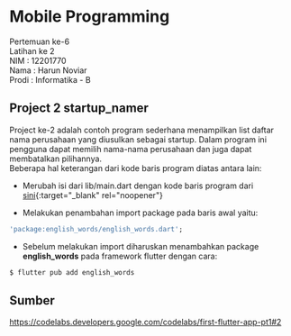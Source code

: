 # Mobile Programming

Pertemuan ke-6 </br>
Latihan ke 2 </br>
NIM : 12201770 </br>
Nama : Harun Noviar </br>
Prodi : Informatika - B

## Project 2 startup_namer

Project ke-2 adalah contoh program sederhana menampilkan list daftar nama perusahaan yang diusulkan sebagai startup. Dalam program ini pengguna dapat memilih nama-nama perusahaan dan juga dapat membatalkan pilihannya. </br>
Beberapa hal keterangan dari kode baris program diatas antara lain:

- Merubah isi dari lib/main.dart dengan kode baris program dari [sini](https://github.com/flutter/codelabs/blob/master/startup_namer/step4_infinite_list/lib/main.dart){:target="\_blank" rel="noopener"}

- Melakukan penambahan import package pada baris awal yaitu:

```ruby
'package:english_words/english_words.dart';
```

- Sebelum melakukan import diharuskan menambahkan package <b>english_words</b> pada framework flutter dengan cara:

```ruby
$ flutter pub add english_words
```

## Sumber

https://codelabs.developers.google.com/codelabs/first-flutter-app-pt1#2
